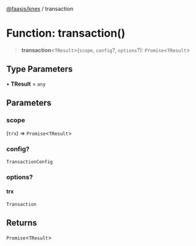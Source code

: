 [@faasjs/knex](../README.md) / transaction

# Function: transaction()

> **transaction**\<`TResult`\>(`scope`, `config`?, `options`?): `Promise`\<`TResult`\>

## Type Parameters

• **TResult** = `any`

## Parameters

### scope

(`trx`) => `Promise`\<`TResult`\>

### config?

`TransactionConfig`

### options?

#### trx

`Transaction`

## Returns

`Promise`\<`TResult`\>

